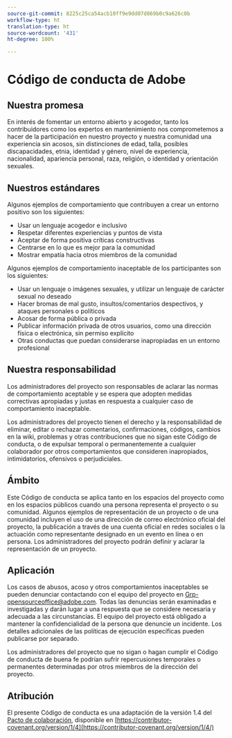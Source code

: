 ```yaml
---
source-git-commit: 8225c25ca54acb10ff9e9dd07d869b0c9a626c0b
workflow-type: ht
translation-type: ht
source-wordcount: '431'
ht-degree: 100%

---
```

# Código de conducta de Adobe

## Nuestra promesa

En interés de fomentar un entorno abierto y acogedor, tanto los contribuidores como los expertos en mantenimiento nos comprometemos a hacer de la participación en nuestro proyecto y nuestra comunidad una experiencia sin acosos, sin distinciones de edad, talla, posibles discapacidades, etnia, identidad y género, nivel de experiencia, nacionalidad, apariencia personal, raza, religión, o identidad y orientación sexuales.

## Nuestros estándares

Algunos ejemplos de comportamiento que contribuyen a crear un entorno positivo son los siguientes:

* Usar un lenguaje acogedor e inclusivo
* Respetar diferentes experiencias y puntos de vista
* Aceptar de forma positiva críticas constructivas
* Centrarse en lo que es mejor para la comunidad
* Mostrar empatía hacia otros miembros de la comunidad

Algunos ejemplos de comportamiento inaceptable de los participantes son los siguientes:

* Usar un lenguaje o imágenes sexuales, y utilizar un lenguaje de carácter sexual no deseado
* Hacer bromas de mal gusto, insultos/comentarios despectivos, y ataques personales o políticos
* Acosar de forma pública o privada
* Publicar información privada de otros usuarios, como una dirección física o electrónica, sin permiso explícito
* Otras conductas que puedan considerarse inapropiadas en un entorno profesional

## Nuestra responsabilidad

Los administradores del proyecto son responsables de aclarar las normas de comportamiento aceptable y se espera que adopten medidas correctivas apropiadas y justas en respuesta a cualquier caso de comportamiento inaceptable.

Los administradores del proyecto tienen el derecho y la responsabilidad de eliminar, editar o rechazar comentarios, confirmaciones, códigos, cambios en la wiki, problemas y otras contribuciones que no sigan este Código de conducta, o de expulsar temporal o permanentemente a cualquier colaborador por otros comportamientos que consideren inapropiados, intimidatorios, ofensivos o perjudiciales.

## Ámbito

Este Código de conducta se aplica tanto en los espacios del proyecto como en los espacios públicos cuando una persona representa el proyecto o su comunidad. Algunos ejemplos de representación de un proyecto o de una comunidad incluyen el uso de una dirección de correo electrónico oficial del proyecto, la publicación a través de una cuenta oficial en redes sociales o la actuación como representante designado en un evento en línea o en persona. Los administradores del proyecto podrán definir y aclarar la representación de un proyecto.

## Aplicación

Los casos de abusos, acoso y otros comportamientos inaceptables se pueden denunciar contactando con el equipo del proyecto en Grp-opensourceoffice@adobe.com. Todas las denuncias serán examinadas e investigadas y darán lugar a una respuesta que se considere necesaria y adecuada a las circunstancias. El equipo del proyecto está obligado a mantener la confidencialidad de la persona que denuncie un incidente.
Los detalles adicionales de las políticas de ejecución específicas pueden publicarse por separado.

Los administradores del proyecto que no sigan o hagan cumplir el Código de conducta de buena fe podrían sufrir repercusiones temporales o permanentes determinadas por otros miembros de la dirección del proyecto.

## Atribución

El presente Código de conducta es una adaptación de la versión 1.4 del [Pacto de colaboración](https://contributor-covenant.org), disponible en [https://contributor-covenant.org/version/1/4](https://contributor-covenant.org/version/1/4/)
